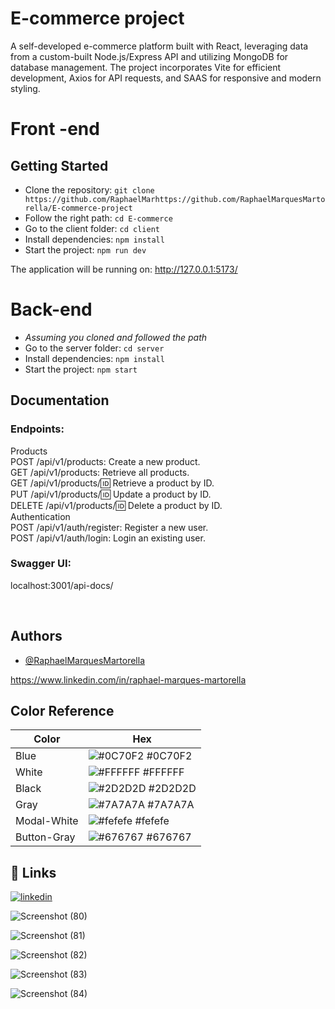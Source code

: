 # E-commerce project

A self-developed e-commerce platform built with React, leveraging data from a custom-built Node.js/Express API and utilizing MongoDB for database management. The project incorporates Vite for efficient development, Axios for API requests, and SAAS for responsive and modern styling.

# Front -end

## Getting Started

* Clone the repository: `git clone https://github.com/RaphaelMarhttps://github.com/RaphaelMarquesMartorella/E-commerce-project`
* Follow the right path: `cd E-commerce` 
* Go to the client folder: `cd client`
* Install dependencies: `npm install`
* Start the project: `npm run dev`

The application will be running on: http://127.0.0.1:5173/


# Back-end 

* *Assuming you cloned and followed the path* 
* Go to the server folder: `cd server`
* Install dependencies: `npm install`
* Start the project: `npm start`

## Documentation

### Endpoints: 

Products <br/>
POST /api/v1/products: Create a new product. <br/>
GET /api/v1/products: Retrieve all products. <br/>
GET /api/v1/products/:id: Retrieve a product by ID. <br/>
PUT /api/v1/products/:id: Update a product by ID. <br/>
DELETE /api/v1/products/:id: Delete a product by ID. <br/>
Authentication <br/>
POST /api/v1/auth/register: Register a new user. <br/>
POST /api/v1/auth/login: Login an existing user. <br/>


### Swagger UI:
localhost:3001/api-docs/

<br/>

## Authors

- [@RaphaelMarquesMartorella](https://github.com/RaphaelMarquesMartorella)

https://www.linkedin.com/in/raphael-marques-martorella

## Color Reference

| Color             | Hex                                                                |
| ----------------- | ------------------------------------------------------------------ |
| Blue |          ![#0C70F2](https://via.placeholder.com/10/C70F2?text=+) #0C70F2 |
| White |         ![#FFFFFF](https://via.placeholder.com/10/FFFFFF?text=+) #FFFFFF |
| Black |         ![#2D2D2D](https://via.placeholder.com/10/2D2D2D?text=+) #2D2D2D |
| Gray |          ![#7A7A7A](https://via.placeholder.com/10/7A7A7A?text=+) #7A7A7A |
| Modal-White |   ![#fefefe](https://via.placeholder.com/10/fefefe?text=+) #fefefe |
| Button-Gray |   ![#676767](https://via.placeholder.com/10/676767?text=+) #676767 |






## 🔗 Links
[![linkedin](https://img.shields.io/badge/linkedin-0A66C2?style=for-the-badge&logo=linkedin&logoColor=white)](https://www.linkedin.com/in/raphael-marques-martorella)







![Screenshot (80)](https://github.com/RaphaelMarquesMartorella/E-commerce-project/assets/118463534/ce063d7c-bcc3-47a4-908b-e46e54481542)











![Screenshot (81)](https://github.com/RaphaelMarquesMartorella/E-commerce-project/assets/118463534/1747e95a-1796-4025-b6b9-18f3ceee86b3)












![Screenshot (82)](https://github.com/RaphaelMarquesMartorella/E-commerce-project/assets/118463534/a3fd7a32-a08e-4106-9eed-b9b6ae125114)

















![Screenshot (83)](https://github.com/RaphaelMarquesMartorella/E-commerce-project/assets/118463534/3c0bb8db-2f62-4e65-9185-0c6f7c2e3616)

















![Screenshot (84)](https://github.com/RaphaelMarquesMartorella/E-commerce-project/assets/118463534/9dd0be07-fb8e-4650-922c-29fa49e9467a)























